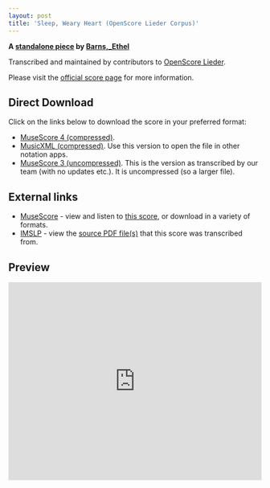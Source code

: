 ```yaml
---
layout: post
title: 'Sleep, Weary Heart (OpenScore Lieder Corpus)'
---
```


__A [standalone piece](https://fourscoreandmore.org/openscore/lieder/Barns,_Ethel/_/) by [Barns,_Ethel](https://fourscoreandmore.org/openscore/lieder/Barns,_Ethel)__

Transcribed and maintained by contributors to [OpenScore Lieder].

Please visit the [official score page] for more information.

[official score page]: https://musescore.com/openscore-lieder-corpus/scores/6586696
[OpenScore Lieder]: https://musescore.com/openscore-lieder-corpus

## Direct Download

Click on the links below to download the score in your preferred format:
- [MuseScore 4 (compressed)](https://github.com/openscore/lieder/blob/main/scores/Barns,_Ethel/_/Sleep,_Weary_Heart/lc6586696.mscz?raw=true).
- [MusicXML (compressed)](https://github.com/openscore/lieder/blob/main/scores/Barns,_Ethel/_/Sleep,_Weary_Heart/lc6586696.mxl?raw=true). Use this version to open the file in other notation apps.
- [MuseScore 3 (uncompressed)](https://github.com/openscore/lieder/blob/main/scores/Barns,_Ethel/_/Sleep,_Weary_Heart/lc6586696.mscx?raw=true). This is the version as transcribed by our team (with no updates etc.). It is uncompressed (so a larger file).

## External links

- [MuseScore] - view and listen to [this score][MuseScore], or download in a variety of formats.
- [IMSLP] - view the [source PDF file(s)][IMSLP] that this score was transcribed from.

[MuseScore]: https://musescore.com/score/6586696
[IMSLP]: https://imslp.org/wiki/Special:ReverseLookup/642301

## Preview

<iframe width="100%" height="394" src="https://musescore.com/openscore-lieder-corpus/scores/6586696/embed" frameborder="0" allowfullscreen allow="autoplay; fullscreen"></iframe>
